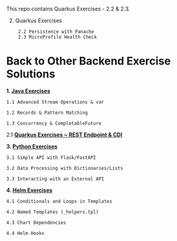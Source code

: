 This repo contains Quarkus Exercises - 2.2 & 2.3.

2. Quarkus Exercises

        2.2 Persistence with Panache
        2.3 MicroProfile Health Check


<H1>Back to Other Backend Exercise Solutions</H1>

**1. <a href = "https://github.com/sunaina-kapadne/preliminary.git"> Java Exercises </a>**

    1.1 Advanced Stream Operations & var
    
    1.2 Records & Pattern Matching
    
    1.3 Concurrency & CompletableFuture


2.1 **<a href="https://github.com/sunaina-kapadne/restendpoint"> Quarkus Exercises ~ REST Endpoint & CDI </a>** 


**3. <a href ="https://github.com/sunaina-kapadne/python_exercises"> Python Exercises </a>**

    3.1 Simple API with Flask/FastAPI

    3.2 Data Processing with Dictionaries/Lists
 
    3.3 Interacting with an External API

 **4. <a href ="https://github.com/sunaina-kapadne/my-helm-chart"> Helm Exercises </a>**
 
    4.1 Conditionals and Loops in Templates
  
    4.2 Named Templates (_helpers.tpl)

    4.3 Chart Dependencies

    4.4 Helm Hooks
